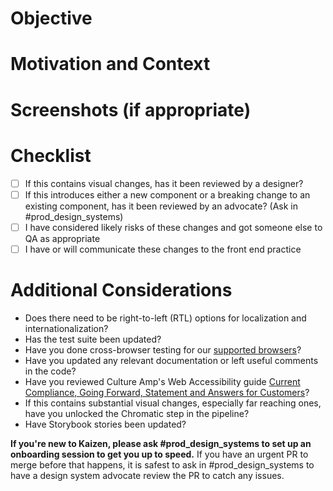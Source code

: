 # Objective
<!-- Describe what this change achieves, and the details of how it works. -->

# Motivation and Context
<!--- Why is this change required? What problem does it solve? -->
<!--- If it fixes an open issue, please link to the issue here. -->

# Screenshots (if appropriate)

# Checklist
<!--- What types of changes does your code introduce? Put an `x` in all the boxes that apply: -->
- [ ] If this contains visual changes, has it been reviewed by a designer?
- [ ] If this introduces either a new component or a breaking change to an existing component, has it been reviewed by an advocate? (Ask in #prod_design_systems)
- [ ] I have considered likely risks of these changes and got someone else to QA as appropriate
- [ ] I have or will communicate these changes to the front end practice

# Additional Considerations
- Does there need to be right-to-left (RTL) options for localization and internationalization?
- Has the test suite been updated?
- Have you done cross-browser testing for our [supported browsers](https://academy.cultureamp.com/hc/en-us/articles/204539569-Supported-browsers-for-Participants)?
- Have you updated any relevant documentation or left useful comments in the code?
- Have you reviewed Culture Amp's Web Accessibility guide [Current Compliance, Going Forward, Statement and Answers for Customers](https://cultureamp.atlassian.net/wiki/spaces/Prod/pages/428572998/Web+Accessibility)?
- If this contains substantial visual changes, especially far reaching ones, have you unlocked the Chromatic step in the pipeline?
- Have Storybook stories been updated?

**If you're new to Kaizen, please ask #prod_design_systems to set up an onboarding session to get you up to speed.** If you have an urgent PR to merge before that happens, it is safest to ask in #prod_design_systems to have a design system advocate review the PR to catch any issues.
